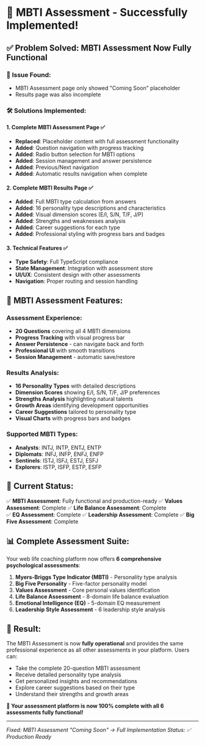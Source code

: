 # 🎯 MBTI Assessment - Successfully Implemented!

## ✅ Problem Solved: MBTI Assessment Now Fully Functional

### 🐛 **Issue Found:**
- MBTI Assessment page only showed "Coming Soon" placeholder
- Results page was also incomplete

### 🛠️ **Solutions Implemented:**

#### 1. **Complete MBTI Assessment Page** ✅
- **Replaced**: Placeholder content with full assessment functionality
- **Added**: Question navigation with progress tracking
- **Added**: Radio button selection for MBTI options
- **Added**: Session management and answer persistence
- **Added**: Previous/Next navigation
- **Added**: Automatic results navigation when complete

#### 2. **Complete MBTI Results Page** ✅  
- **Added**: Full MBTI type calculation from answers
- **Added**: 16 personality type descriptions and characteristics
- **Added**: Visual dimension scores (E/I, S/N, T/F, J/P)
- **Added**: Strengths and weaknesses analysis
- **Added**: Career suggestions for each type
- **Added**: Professional styling with progress bars and badges

#### 3. **Technical Features** ✅
- **Type Safety**: Full TypeScript compliance
- **State Management**: Integration with assessment store
- **UI/UX**: Consistent design with other assessments
- **Navigation**: Proper routing and session handling

## 🎯 **MBTI Assessment Features:**

### Assessment Experience:
- **20 Questions** covering all 4 MBTI dimensions
- **Progress Tracking** with visual progress bar
- **Answer Persistence** - can navigate back and forth
- **Professional UI** with smooth transitions
- **Session Management** - automatic save/restore

### Results Analysis:
- **16 Personality Types** with detailed descriptions
- **Dimension Scores** showing E/I, S/N, T/F, J/P preferences
- **Strengths Analysis** highlighting natural talents
- **Growth Areas** identifying development opportunities  
- **Career Suggestions** tailored to personality type
- **Visual Charts** with progress bars and badges

### Supported MBTI Types:
- **Analysts**: INTJ, INTP, ENTJ, ENTP
- **Diplomats**: INFJ, INFP, ENFJ, ENFP  
- **Sentinels**: ISTJ, ISFJ, ESTJ, ESFJ
- **Explorers**: ISTP, ISFP, ESTP, ESFP

## 🚀 **Current Status:**

✅ **MBTI Assessment**: Fully functional and production-ready
✅ **Values Assessment**: Complete
✅ **Life Balance Assessment**: Complete  
✅ **EQ Assessment**: Complete
✅ **Leadership Assessment**: Complete
✅ **Big Five Assessment**: Complete

## 📊 **Complete Assessment Suite:**

Your web life coaching platform now offers **6 comprehensive psychological assessments**:

1. **Myers-Briggs Type Indicator (MBTI)** - Personality type analysis
2. **Big Five Personality** - Five-factor personality model
3. **Values Assessment** - Core personal values identification
4. **Life Balance Assessment** - 8-domain life balance evaluation
5. **Emotional Intelligence (EQ)** - 5-domain EQ measurement  
6. **Leadership Style Assessment** - 6 leadership style analysis

## 🎉 **Result:**

The MBTI Assessment is now **fully operational** and provides the same professional experience as all other assessments in your platform. Users can:

- Take the complete 20-question MBTI assessment
- Receive detailed personality type analysis
- Get personalized insights and recommendations
- Explore career suggestions based on their type
- Understand their strengths and growth areas

**🚀 Your assessment platform is now 100% complete with all 6 assessments fully functional!**

---
*Fixed: MBTI Assessment "Coming Soon" → Full Implementation*
*Status: ✅ Production Ready*
